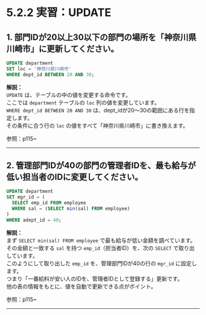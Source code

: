 # 5.2.2 実習：UPDATE

## 1. 部門IDが20以上30以下の部門の場所を「神奈川県川崎市」に更新してください。

```sql
UPDATE department
SET loc = '神奈川県川崎市'
WHERE dept_id BETWEEN 20 AND 30;
```

**解説：**  
`UPDATE` は、テーブルの中の値を変更する命令です。  
ここでは `department` テーブルの `loc` 列の値を変更しています。  
`WHERE dept_id BETWEEN 20 AND 30` は、dept_idが20～30の範囲にある行を指定します。  
その条件に合う行の `loc` の値をすべて「神奈川県川崎市」に書き換えます。

参照：p115~

---

## 2. 管理部門IDが40の部門の管理者IDを、最も給与が低い担当者のIDに変更してください。

```sql
UPDATE department
SET mgr_id = (
  SELECT emp_id FROM employee
  WHERE sal = (SELECT min(sal) FROM employee)
)
WHERE adept_id = 40;
```

**解説：**  
まず `SELECT min(sal) FROM employee` で最も給与が低い金額を調べています。  
その金額と一致する `sal` を持つ `emp_id`（担当者ID）を、次の `SELECT` で取り出しています。  
このようにして取り出した `emp_id` を、管理部門IDが40の行の `mgr_id` に設定します。  
つまり「一番給料が安い人のIDを、管理者IDとして登録する」更新です。  
他の表の情報をもとに、値を自動で更新できる点がポイント。

参照：p115~

---